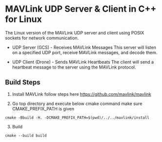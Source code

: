 # MAVLink UDP Server &amp; Client in C++ for Linux

The Linux version of the MAVLink UDP server and client using POSIX sockets for network communication.

- UDP Server (GCS) - Receives MAVLink Messages
This server will listen on a specified UDP port, receive MAVLink messages, and decode them.

- UDP Client (Drone) - Sends MAVLink Heartbeats
The client will send a heartbeat message to the server using the MAVLink protocol.

## Build Steps

1. Install MAVLink follow steps here https://github.com/mavlink/mavlink

2. Go top directory and execute below cmake command make sure CMAKE_PREFIX_PATH is given

```cmake -Bbuild -H. -DCMAKE_PREFIX_PATH=$(pwd)/../../mavlink/install```

3. Build

```cmake --build build```
